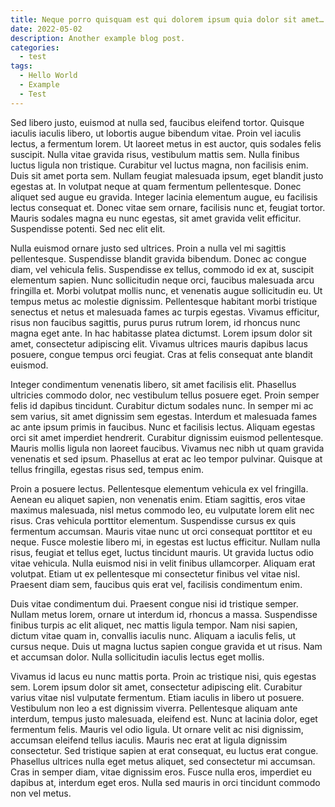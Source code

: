 ```yaml
---
title: Neque porro quisquam est qui dolorem ipsum quia dolor sit amet…
date: 2022-05-02
description: Another example blog post.
categories:
  - test
tags:
  - Hello World
  - Example
  - Test
---
```


Sed libero justo, euismod at nulla sed, faucibus eleifend tortor. Quisque iaculis iaculis libero, ut lobortis augue bibendum vitae. Proin vel iaculis lectus, a fermentum lorem. Ut laoreet metus in est auctor, quis sodales felis suscipit. Nulla vitae gravida risus, vestibulum mattis sem. Nulla finibus luctus ligula non tristique. Curabitur vel luctus magna, non facilisis enim. Duis sit amet porta sem. Nullam feugiat malesuada ipsum, eget blandit justo egestas at. In volutpat neque at quam fermentum pellentesque. Donec aliquet sed augue eu gravida. Integer lacinia elementum augue, eu facilisis lectus consequat et. Donec vitae sem ornare, facilisis nunc et, feugiat tortor. Mauris sodales magna eu nunc egestas, sit amet gravida velit efficitur. Suspendisse potenti. Sed nec elit elit.

Nulla euismod ornare justo sed ultrices. Proin a nulla vel mi sagittis pellentesque. Suspendisse blandit gravida bibendum. Donec ac congue diam, vel vehicula felis. Suspendisse ex tellus, commodo id ex at, suscipit elementum sapien. Nunc sollicitudin neque orci, faucibus malesuada arcu fringilla et. Morbi volutpat mollis nunc, et venenatis augue sollicitudin eu. Ut tempus metus ac molestie dignissim. Pellentesque habitant morbi tristique senectus et netus et malesuada fames ac turpis egestas. Vivamus efficitur, risus non faucibus sagittis, purus purus rutrum lorem, id rhoncus nunc magna eget ante. In hac habitasse platea dictumst. Lorem ipsum dolor sit amet, consectetur adipiscing elit. Vivamus ultrices mauris dapibus lacus posuere, congue tempus orci feugiat. Cras at felis consequat ante blandit euismod.

Integer condimentum venenatis libero, sit amet facilisis elit. Phasellus ultricies commodo dolor, nec vestibulum tellus posuere eget. Proin semper felis id dapibus tincidunt. Curabitur dictum sodales nunc. In semper mi ac sem varius, sit amet dignissim sem egestas. Interdum et malesuada fames ac ante ipsum primis in faucibus. Nunc et facilisis lectus. Aliquam egestas orci sit amet imperdiet hendrerit. Curabitur dignissim euismod pellentesque. Mauris mollis ligula non laoreet faucibus. Vivamus nec nibh ut quam gravida venenatis et sed ipsum. Phasellus at erat ac leo tempor pulvinar. Quisque at tellus fringilla, egestas risus sed, tempus enim.

Proin a posuere lectus. Pellentesque elementum vehicula ex vel fringilla. Aenean eu aliquet sapien, non venenatis enim. Etiam sagittis, eros vitae maximus malesuada, nisl metus commodo leo, eu vulputate lorem elit nec risus. Cras vehicula porttitor elementum. Suspendisse cursus ex quis fermentum accumsan. Mauris vitae nunc ut orci consequat porttitor et eu neque. Fusce molestie libero mi, in egestas est luctus efficitur. Nullam nulla risus, feugiat et tellus eget, luctus tincidunt mauris. Ut gravida luctus odio vitae vehicula. Nulla euismod nisi in velit finibus ullamcorper. Aliquam erat volutpat. Etiam ut ex pellentesque mi consectetur finibus vel vitae nisl. Praesent diam sem, faucibus quis erat vel, facilisis condimentum enim.

Duis vitae condimentum dui. Praesent congue nisi id tristique semper. Nullam metus lorem, ornare ut interdum id, rhoncus a massa. Suspendisse finibus turpis ac elit aliquet, nec mattis ligula tempor. Nam nisi sapien, dictum vitae quam in, convallis iaculis nunc. Aliquam a iaculis felis, ut cursus neque. Duis ut magna luctus sapien congue gravida et ut risus. Nam et accumsan dolor. Nulla sollicitudin iaculis lectus eget mollis.

Vivamus id lacus eu nunc mattis porta. Proin ac tristique nisi, quis egestas sem. Lorem ipsum dolor sit amet, consectetur adipiscing elit. Curabitur varius vitae nisl vulputate fermentum. Etiam iaculis in libero ut posuere. Vestibulum non leo a est dignissim viverra. Pellentesque aliquam ante interdum, tempus justo malesuada, eleifend est. Nunc at lacinia dolor, eget fermentum felis. Mauris vel odio ligula. Ut ornare velit ac nisi dignissim, accumsan eleifend tellus iaculis. Mauris nec erat at ligula dignissim consectetur. Sed tristique sapien at erat consequat, eu luctus erat congue. Phasellus ultrices nulla eget metus aliquet, sed consectetur mi accumsan. Cras in semper diam, vitae dignissim eros. Fusce nulla eros, imperdiet eu dapibus at, interdum eget eros. Nulla sed mauris in orci tincidunt commodo non vel metus.
